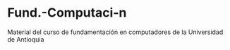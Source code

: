 # Fund.-Computaci-n
Material del curso de fundamentación en computadores de la Universidad de Antioquia
